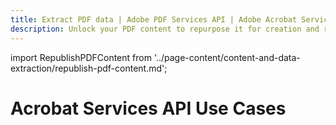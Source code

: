 ```yaml
---
title: Extract PDF data | Adobe PDF Services API | Adobe Acrobat Services
description: Unlock your PDF content to repurpose it for creation and republishing of new online content. Our PDF Services API helps you create, convert, OCR PDFs and more. Free 6-month trial. Learn more today.
---
```


import RepublishPDFContent from '../page-content/content-and-data-extraction/republish-pdf-content.md';

<Hero slots="heading" variant="fullwidth" theme="dark"  customLayout className="herobgImage Hero-Banner"/>

# Acrobat Services API Use Cases

<MenuWrapperComponent  menuItem= 'subMenuPages'  slots="content"  repeat="1" theme="lightest" className="Republish-PDF-Content"/>

<RepublishPDFContent />
